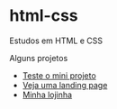 # html-css
 Estudos em HTML e CSS

 Alguns projetos
<ul>
 <li><a href="https://souzaigor499.github.io/projeto-android/" target="_blank"> Teste o mini projeto </a>
 </li>
 <li><a href="https://souzaigor499.github.io/html-css/landing-page/" target="_blank"> 
 Veja uma landing page </a>

 </li>
 <li>
 <a href=https://souzaigor499.github.io/javascript/POO>Minha lojinha</a>
 </li>
 </ul>
